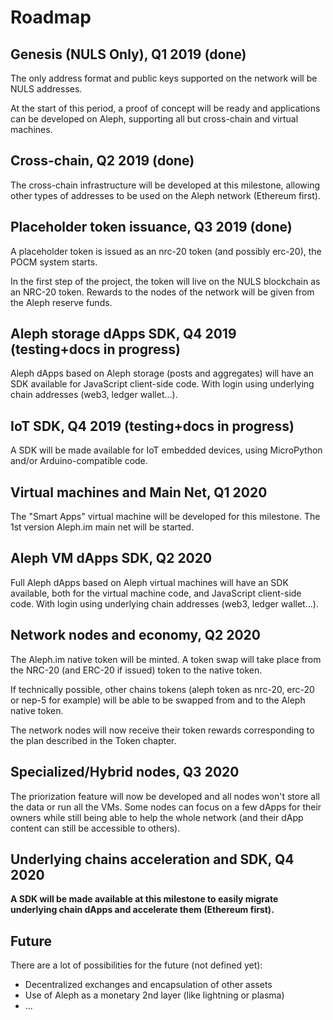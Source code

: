 # Roadmap

## Genesis (NULS Only), Q1 2019 (done)

The only address format and public keys supported on the network will be NULS addresses.

At the start of this period, a proof of concept will be ready and applications can be developed on Aleph, supporting all but cross-chain and virtual machines.

## Cross-chain, Q2 2019 (done)

The cross-chain infrastructure will be developed at this milestone, allowing other types of addresses to be used on the Aleph network (Ethereum first).

## Placeholder token issuance, Q3 2019 (done)

A placeholder token is issued as an nrc-20 token (and possibly erc-20), the POCM system starts.

In the first step of the project, the token will live on the NULS blockchain as an NRC-20 token. Rewards to the nodes of the network will be given from the Aleph reserve funds.

## Aleph storage dApps SDK, Q4 2019 (testing+docs in progress)

Aleph dApps based on Aleph storage (posts and aggregates) will have an SDK available for JavaScript client-side code. With login using underlying chain addresses (web3, ledger wallet...).

## IoT SDK, Q4 2019 (testing+docs in progress)

A SDK will be made available for IoT embedded devices, using MicroPython and/or Arduino-compatible code.

## Virtual machines and Main Net, Q1 2020

The "Smart Apps" virtual machine will be developed for this milestone. The 1st version Aleph.im main net will be started.

## Aleph VM dApps SDK, Q2 2020

Full Aleph dApps based on Aleph virtual machines will have an SDK available, both for the virtual machine code, and JavaScript client-side code. With login using underlying chain addresses (web3, ledger wallet...).

## Network nodes and economy, Q2 2020

The Aleph.im native token will be minted. A token swap will take place from the NRC-20 (and ERC-20 if issued) token to the native token.

If technically possible, other chains tokens (aleph token as nrc-20, erc-20 or nep-5 for example) will be able to be swapped from and to the Aleph native token.

The network nodes will now receive their token rewards corresponding to the plan described in the Token chapter.

## Specialized/Hybrid nodes, Q3 2020

The priorization feature will now be developed and all nodes won't store all the data or run all the VMs.
Some nodes can focus on a few dApps for their owners while still being able to help the whole network (and their dApp content can still be accessible to others).

## Underlying chains acceleration and SDK, Q4 2020

**A SDK will be made available at this milestone to easily migrate underlying chain dApps and accelerate them (Ethereum first).**

## Future

There are a lot of possibilities for the future (not defined yet):

- Decentralized exchanges and encapsulation of other assets
- Use of Aleph as a monetary 2nd layer (like lightning or plasma)
- ...

